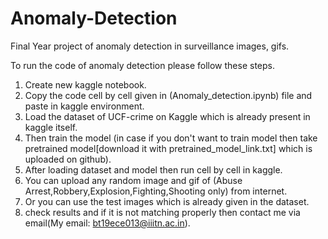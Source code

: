 # Anomaly-Detection
Final Year project of anomaly detection in surveillance images, gifs.

To run the code of anomaly detection please follow these steps.

1)  Create new kaggle notebook.
2)  Copy the code cell by cell given in (Anomaly_detection.ipynb) file and paste in kaggle environment.
3)  Load the dataset of UCF-crime on Kaggle which is already present in kaggle itself.
4)  Then train the model (in case if you don't want to train model then take pretrained model[download it with pretrained_model_link.txt] which is uploaded on github).
5)  After loading dataset and model then run cell by cell in kaggle.
6)  You can upload any random image and gif of (Abuse Arrest,Robbery,Explosion,Fighting,Shooting only) from internet.
7)  Or you can use the test images which is already given in the dataset.
8)  check results and if it is not matching properly then contact me via email(My email: bt19ece013@iiitn.ac.in).
